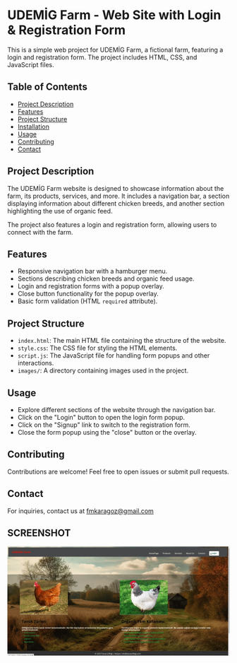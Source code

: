 # UDEMİG Farm - Web Site with Login & Registration Form

This is a simple web project for UDEMİG Farm, a fictional farm, featuring a login and registration form. The project includes HTML, CSS, and JavaScript files.

## Table of Contents

- [Project Description](#project-description)
- [Features](#features)
- [Project Structure](#project-structure)
- [Installation](#installation)
- [Usage](#usage)
- [Contributing](#contributing)
- [Contact](#contact)

## Project Description

The UDEMİG Farm website is designed to showcase information about the farm, its products, services, and more. It includes a navigation bar, a section displaying information about different chicken breeds, and another section highlighting the use of organic feed.

The project also features a login and registration form, allowing users to connect with the farm.

## Features

- Responsive navigation bar with a hamburger menu.
- Sections describing chicken breeds and organic feed usage.
- Login and registration forms with a popup overlay.
- Close button functionality for the popup overlay.
- Basic form validation (HTML `required` attribute).

## Project Structure

- `index.html`: The main HTML file containing the structure of the website.
- `style.css`: The CSS file for styling the HTML elements.
- `script.js`: The JavaScript file for handling form popups and other interactions.
- `images/`: A directory containing images used in the project.

## Usage

- Explore different sections of the website through the navigation bar.
- Click on the "Login" button to open the login form popup.
- Click on the "Signup" link to switch to the registration form.
- Close the form popup using the "close" button or the overlay.

## Contributing

Contributions are welcome! Feel free to open issues or submit pull requests.


## Contact
For inquiries, contact us at fmkaragoz@gmail.com

## SCREENSHOT

![Project Scene](farm.gif)
